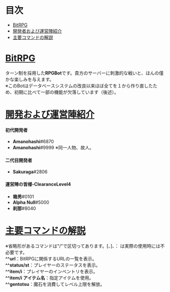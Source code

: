 # 目次
 - [BitRPG](#one)
 - [開発者および運営陣紹介](#two)
 - [主要コマンドの解説](#three)
# [BitRPG](#one)
ターン制を採用した**RPGBot**です。貴方のサーバーに刺激的な戦いと、ほんの僅かな楽しみを与えます。  
※このBotはデータベースシステムの改良以来ほぼ全てを１から作り直したため、初期に比べて一部の機能が欠落しています（後述）。 
# [開発および運営陣紹介](#two)
#### 初代開発者
* **Amanohashi**#6870
* **Amanohashi**#9999 ※同一人物、故人。
#### 二代目開発者
* **Sakuraga**#2806
#### 運営陣の皆様-ClearanceLevel4
* **箱男**#0101
* **Alpha Null**#5000
* **刹那**#8040  
# [主要コマンドの解説](#three)
※省略形があるコマンドは"/"で区切ってあります。\[、\]、： は実際の使用時には不必要です。  
**\^\^url**：BitRPGに関係するURLの一覧を表示。  
**\^\^status/st**：プレイヤーのステータスを表示。  
**\^\^item/i**：プレイヤーのインベントリを表示。  
**\^\^item/i アイテム名**：指定アイテムを使用。  
**\^\^gentotsu**：魔石を消費してレベル上限を解放。  

